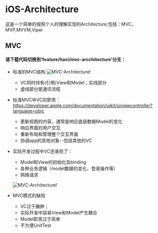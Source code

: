 # iOS-Architecture
这是一个简单的按照个人的理解实现的Architecture;包括：MVC，MVP,MVVM,Viper

## MVC
#### 请下载代码切换到‘feature/havi/mvc-arcchitecture'分支：
- 标准的MVC结构
![MVC-Architecture!](https://github.com/iOS-Architecture-Module/iOS-Architecture/blob/master/mvc.png "MVC-Architecture")
  - VC同时持有(引用)View和Model；实线部分
  - 虚线部分是通讯流程

- 标准MVC中VC的职责：https://developer.apple.com/documentation/uikit/uiviewcontroller?language=objc
  - 更新视图的内容，通常是响应底层数据Model的变化
  - 响应界面的用户交互
  - 重新布局和管理整个交互界面
  - 协调app的其他对象--包括其他的VC
 
- 实际开发过程中VC还承担了：
  - Model和View的初始化及binding
  - 各种业务逻辑（model数据的变化、登录操作等）
  - 网络请求
  
  ![MVC-Architecture!](https://github.com/iOS-Architecture-Module/iOS-Architecture/blob/master/mvc-real.png "MVC-Architecture")
- MVC模式的缺陷
  - VC过于臃肿；
  - 实际开发中容易View和Model产生耦合
  - Model职责过于简单
  - 不方便UnitTest
